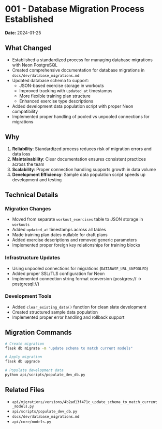 # 001 - Database Migration Process Established

**Date:** 2024-01-25

## What Changed

- Established a standardized process for managing database migrations with Neon PostgreSQL
- Created comprehensive documentation for database migrations in `docs/dev/database_migrations.md`
- Updated database schema to support:
  - JSON-based exercise storage in workouts
  - Improved tracking with `updated_at` timestamps
  - More flexible training plan structure
  - Enhanced exercise type descriptions
- Added development data population script with proper Neon compatibility
- Implemented proper handling of pooled vs unpooled connections for migrations

## Why

1. **Reliability**: Standardized process reduces risk of migration errors and data loss
2. **Maintainability**: Clear documentation ensures consistent practices across the team
3. **Scalability**: Proper connection handling supports growth in data volume
4. **Development Efficiency**: Sample data population script speeds up development and testing

## Technical Details

### Migration Changes
- Moved from separate `workout_exercises` table to JSON storage in `workouts`
- Added `updated_at` timestamps across all tables
- Made training plan dates nullable for draft plans
- Added exercise descriptions and removed generic parameters
- Implemented proper foreign key relationships for training blocks

### Infrastructure Updates
- Using unpooled connections for migrations (`DATABASE_URL_UNPOOLED`)
- Added proper SSL/TLS configuration for Neon
- Implemented connection string format conversion (postgres:// → postgresql://)

### Development Tools
- Added `clear_existing_data()` function for clean slate development
- Created structured sample data population
- Implemented proper error handling and rollback support

## Migration Commands
```bash
# Create migration
flask db migrate -m "update schema to match current models"

# Apply migration
flask db upgrade

# Populate development data
python api/scripts/populate_dev_db.py
```

## Related Files
- `api/migrations/versions/4b2ad13f471c_update_schema_to_match_current_models.py`
- `api/scripts/populate_dev_db.py`
- `docs/dev/database_migrations.md`
- `api/core/models.py` 
